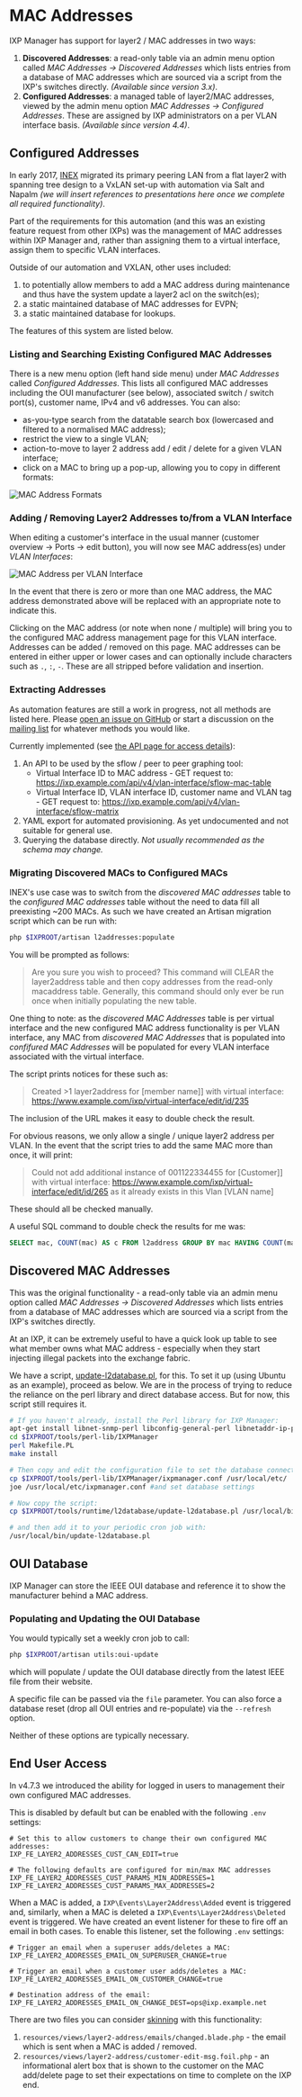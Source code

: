# MAC Addresses

IXP Manager has support for layer2 / MAC addresses in two ways:

1. **Discovered Addresses**: a read-only table via an admin menu option called *MAC Addresses -> Discovered Addresses* which lists entries from a database of MAC addresses which are sourced via a script from the IXP's switches directly. *(Available since version 3.x)*.
2. **Configured Addresses**: a managed table of layer2/MAC addresses, viewed by the admin menu option *MAC Addresses -> Configured Addresses*. These are assigned by IXP administrators on a per VLAN interface basis. *(Available since version 4.4)*.

## Configured Addresses

In early 2017, [INEX](https://www.inex.ie/) migrated its primary peering LAN from a flat layer2 with spanning tree design to a VxLAN set-up with automation via Salt and Napalm *(we will insert references to presentations here once we complete all required functionality)*.

Part of the requirements for this automation (and this was an existing feature request from other IXPs) was the management of MAC addresses within IXP Manager and, rather than assigning them to a virtual interface, assign them to specific VLAN interfaces.

Outside of our automation and VXLAN, other uses included:

1. to potentially allow members to add a MAC address during maintenance and thus have the system update a layer2 acl on the switch(es);
2. a static maintained database of MAC addresses for EVPN;
3. a static maintained database for lookups.

The features of this system are listed below.

### Listing and Searching Existing Configured MAC Addresses

There is a new menu option (left hand side menu) under *MAC Addresses* called *Configured Addresses*. This lists all configured MAC addresses including the OUI manufacturer (see below), associated switch / switch port(s), customer name, IPv4 and v6 addresses. You can also:

* as-you-type search from the datatable search box (lowercased and filtered to a normalised MAC address);
* restrict the view to a single VLAN;
* action-to-move to layer 2 address add / edit / delete for a given VLAN interface;
* click on a MAC to bring up a pop-up, allowing you to copy in different formats:

![MAC Address Formats](img/l2a-formats.png)

### Adding / Removing Layer2 Addresses to/from a VLAN Interface

When editing a customer's interface in the usual manner (customer overview -> Ports -> edit button), you will now see MAC address(es) under *VLAN Interfaces*:

![MAC Address per VLAN Interface](img/l2a-vlint1.png)

In the event that there is zero or more than one MAC address, the MAC address demonstrated above will be replaced with an appropriate note to indicate this.

Clicking on the MAC address (or note when none  / multiple) will bring you to the configured MAC address management page for this VLAN interface. Addresses can be added / removed on this page. MAC addresses can be entered in either upper or lower cases and can optionally include characters such as `.`, `:`, `-`. These are all stripped before validation and insertion.

### Extracting Addresses

As automation features are still a work in progress, not all methods are listed here. Please [open an issue on GitHub](https://github.com/inex/IXP-Manager/issues) or start a discussion on the [mailing list](https://www.ixpmanager.org/support.php) for whatever methods you would like.

Currently implemented (see [the API page for access details](api.md)):

1. An API to be used by the sflow / peer to peer graphing tool:
    * Virtual Interface ID to MAC address - GET request to: https://ixp.example.com/api/v4/vlan-interface/sflow-mac-table
    * Virtual Interface ID, VLAN interface ID, customer name and VLAN tag - GET request to: https://ixp.example.com/api/v4/vlan-interface/sflow-matrix
2. YAML export for automated provisioning. As yet undocumented and not suitable for general use.
3. Querying the database directly. *Not usually recommended as the schema may change.*

### Migrating Discovered MACs to Configured MACs

INEX's use case was to switch from the *discovered MAC addresses* table to the *configured MAC addresses* table without the need to data fill all preexisting ~200 MACs. As such we have created an Artisan migration script which can be run with:

```sh
php $IXPROOT/artisan l2addresses:populate
```

You will be prompted as follows:

> Are you sure you wish to proceed? This command will CLEAR the layer2address table and then copy addresses from the read-only macaddress table. Generally, this command should only ever be run once when initially populating the new table.

One thing to note: as the *discovered MAC Addresses* table is per virtual interface and the new configured MAC address functionality is per VLAN interface, any MAC from *discovered MAC Addresses* that is populated into *confifured MAC Addresses* will be populated for every VLAN interface associated with the virtual interface.

The script prints notices for these such as:

> Created >1 layer2address for [member name]] with virtual interface: https://www.example.com/ixp/virtual-interface/edit/id/235

The inclusion of the URL makes it easy to double check the result.

For obvious reasons, we only allow a single / unique layer2 address per VLAN. In the event that the script tries to add the same MAC more than once, it will print:

> Could not add additional instance of 001122334455 for [Customer]] with virtual interface: https://www.example.com/ixp/virtual-interface/edit/id/265 as it already exists in this Vlan [VLAN name]

These should all be checked manually.

A useful SQL command to double check the results for me was:

```sql
SELECT mac, COUNT(mac) AS c FROM l2address GROUP BY mac HAVING COUNT(mac) > 1;
```

## Discovered MAC Addresses

This was the original functionality - a read-only table via an admin menu option called *MAC Addresses -> Discovered Addresses* which lists entries from a database of MAC addresses which are sourced via a script from the IXP's switches directly.

At an IXP, it can be extremely useful to have a quick look up table to see what member owns what MAC address - especially when they start injecting illegal packets into the exchange fabric.

We have a script, [update-l2database.pl](https://github.com/inex/IXP-Manager/blob/master/tools/runtime/l2database/update-l2database.pl), for this. To set it up (using Ubuntu as an example), proceed as below. We are in the process of trying to reduce the reliance on the perl library and direct database access. But for now, this script still requires it.

```sh
# If you haven't already, install the Perl library for IXP Manager:
apt-get install libnet-snmp-perl libconfig-general-perl libnetaddr-ip-perl
cd $IXPROOT/tools/perl-lib/IXPManager
perl Makefile.PL
make install

# Then copy and edit the configuration file to set the database connection settings:
cp $IXPROOT/tools/perl-lib/IXPManager/ixpmanager.conf /usr/local/etc/
joe /usr/local/etc/ixpmanager.conf #and set database settings

# Now copy the script:
cp $IXPROOT/tools/runtime/l2database/update-l2database.pl /usr/local/bin

# and then add it to your periodic cron job with:
/usr/local/bin/update-l2database.pl
```

## OUI Database

IXP Manager can store the IEEE OUI database and reference it to show the manufacturer behind a MAC address.

### Populating and Updating the OUI Database

You would typically set a weekly cron job to call:

```sh
php $IXPROOT/artisan utils:oui-update
```

which will populate / update the OUI database directly from the latest IEEE file from their website.

A specific file can be passed via the `file` parameter. You can also force a database reset (drop all OUI entries and re-populate) via the `--refresh` option.

Neither of these options are typically necessary.


## End User Access

In v4.7.3 we introduced the ability for logged in users to management their own configured MAC addresses.

This is disabled by default but can be enabled with the following `.env` settings:

```
# Set this to allow customers to change their own configured MAC addresses:
IXP_FE_LAYER2_ADDRESSES_CUST_CAN_EDIT=true

# The following defaults are configured for min/max MAC addresses
IXP_FE_LAYER2_ADDRESSES_CUST_PARAMS_MIN_ADDRESSES=1
IXP_FE_LAYER2_ADDRESSES_CUST_PARAMS_MAX_ADDRESSES=2
```

When a MAC is added, a `IXP\Events\Layer2Address\Added` event is triggered and, similarly, when a MAC is deleted a `IXP\Events\Layer2Address\Deleted` event is triggered. We have created an event listener for these to fire off an email in both cases. To enable this listener, set the following `.env` settings:

```
# Trigger an email when a superuser adds/deletes a MAC:
IXP_FE_LAYER2_ADDRESSES_EMAIL_ON_SUPERUSER_CHANGE=true

# Trigger an email when a customer user adds/deletes a MAC:
IXP_FE_LAYER2_ADDRESSES_EMAIL_ON_CUSTOMER_CHANGE=true

# Destination address of the email:
IXP_FE_LAYER2_ADDRESSES_EMAIL_ON_CHANGE_DEST=ops@ixp.example.net
```

There are two files you can consider [skinning](skinning.md) with this functionality:

1. `resources/views/layer2-address/emails/changed.blade.php` - the email which is sent when a MAC is added / removed.
2. `resources/views/layer2-address/customer-edit-msg.foil.php` - an informational alert box that is shown to the customer on the MAC add/delete page to set their expectations on time to complete on the IXP end.
